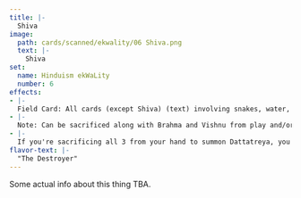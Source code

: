 ```yaml
---
title: |-
  Shiva
image: 
  path: cards/scanned/ekwality/06 Shiva.png
  text: |-
    Shiva
set:
  name: Hinduism ekWaLity
  number: 6
effects: 
- |-
  Field Card: All cards (except Shiva) (text) involving snakes, water, bad hair styles, special eyes, tridents, weapons, drums, and/or elephants are immediately destroyed before taking effect. Also destroy any current ones matching.
- |-
  Note: Can be sacrificed along with Brahma and Vishnu from play and/or your hand to summon Dattatreya.
- |-
  If you're sacrificing all 3 from your hand to summon Dattatreya, you win.
flavor-text: |-
  "The Destroyer"
---
```

Some actual info about this thing TBA.

